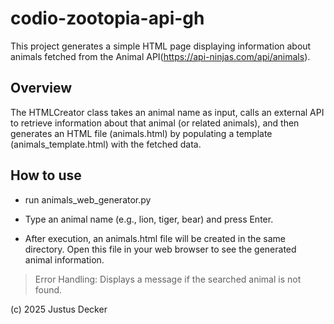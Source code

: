 # codio-zootopia-api-gh


This project generates a simple HTML page displaying information about animals fetched from the Animal API(https://api-ninjas.com/api/animals).

## Overview
The HTMLCreator class takes an animal name as input, calls an external API to retrieve information about that animal (or related animals), and then generates an HTML file (animals.html) by populating a template (animals_template.html) with the fetched data.

## How to use

- run animals_web_generator.py

- Type an animal name (e.g., lion, tiger, bear) and press Enter.

- After execution, an animals.html file will be created in the same directory. Open this file in your web browser to see the generated animal information.

> Error Handling: Displays a message if the searched animal is not found.

(c) 2025 Justus Decker